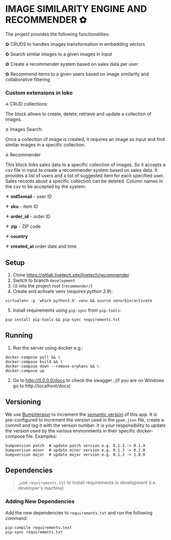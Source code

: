 

# IMAGE SIMILARITY ENGINE AND RECOMMENDER ✿


The project provides the following functionalities: 
 
✿ CRUDS to handles images transformation in embedding vectors

✿ Search similar images to a given images in input

✿ Create a recommender system based on sales data per user

✿ Recommend items to a given users based on image similarity and collaborative filtering

### Custom extensions in loko

⁂ CRUD collections: 

The block allows to create, delete, retrieve and update a collection of images.

⁂ Images Search:

Once a collection of image is created, it requires an image as input and find similar images in a specific collection. 

⁂ Recommender

This block links sales data to a specific collection of images. So it accepts a csv file in input to create a recommender
system based on sales data. It provides a list of users and a list of suggested item for each specified user. Sales records about
a specific collection can be deleted.
Column names in the csv to be accepted by the system:

⚘ **md5email** - user ID 

⚘ **sku** - item ID

⚘ **order_id** - order ID

⚘ **zip** - ZIP code 

⚘ **country**

⚘ **created_at** order date and time



## Setup

1) Clone https://gitlab.livetech.site/livetech/recommender
2) Switch to branch `development`
3) `CD` into the project root (`recommender/`)
4) Create and activate venv (_requires python 3.9_):
```shell
virtualenv -p `which python3.9` venv && source venv/bin/activate
```
5) Install requirements using `pip-sync` from `pip-tools`:
```shell
pip install pip-tools && pip-sync requirements.txt
```

## Running

1) Run the server using docker e.g.:
```shell
docker-compose pull && \
docker-compose build && \
docker-compose down --remove-orphans && \
docker-compose up
```
2) Go to http://0.0.0.0/docs to check the swagger _(if you are on Windows go to http://localhost/docs)


## Versioning

We use [BumpVersion](https://github.com/c4urself/bump2version) to increment the
[semantic version](https://semver.org/) of this app. It is pre-configured to increment
the version used in the `ppom.json` file, create a commit and tag it with the version
number. It is your responsibility to update the version used by the various environments
in their specific docker-compose file. Examples:

```shell
bumpversion patch  # update patch version e.g. 0.1.3 -> 0.1.4
bumpversion minor  # update minor version e.g. 0.1.3 -> 0.2.0
bumpversion major  # update major version e.g. 0.1.3 -> 1.0.0
```

## Dependencies

> _use `requirements.txt` to install requirements in development (i.e.
> developer's machine) 

### Adding New Dependencies

Add the new dependencies to `requirements.txt`  and run
the following command:

```shell
pip-compile requirements.text 
pip-sync requirements.txt
```